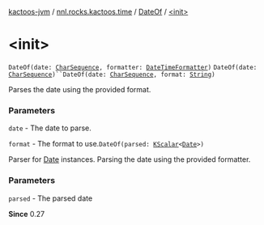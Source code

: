 [kactoos-jvm](../../index.md) / [nnl.rocks.kactoos.time](../index.md) / [DateOf](index.md) / [&lt;init&gt;](./-init-.md)

# &lt;init&gt;

`DateOf(date: `[`CharSequence`](https://kotlinlang.org/api/latest/jvm/stdlib/kotlin/-char-sequence/index.html)`, formatter: `[`DateTimeFormatter`](http://docs.oracle.com/javase/8/docs/api/java/time/format/DateTimeFormatter.html)`)`
`DateOf(date: `[`CharSequence`](https://kotlinlang.org/api/latest/jvm/stdlib/kotlin/-char-sequence/index.html)`)``DateOf(date: `[`CharSequence`](https://kotlinlang.org/api/latest/jvm/stdlib/kotlin/-char-sequence/index.html)`, format: `[`String`](https://kotlinlang.org/api/latest/jvm/stdlib/kotlin/-string/index.html)`)`

Parses the date using the provided format.

### Parameters

`date` - The date to parse.

`format` - The format to use.`DateOf(parsed: `[`KScalar`](../../nnl.rocks.kactoos/-k-scalar.md)`<`[`Date`](http://docs.oracle.com/javase/8/docs/api/java/util/Date.html)`>)`

Parser for [Date](http://docs.oracle.com/javase/8/docs/api/java/util/Date.html) instances.
Parsing the date using the provided formatter.

### Parameters

`parsed` - The parsed date

**Since**
0.27

